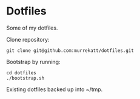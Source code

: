 Dotfiles
========

Some of my dotfiles.

Clone repository:

    git clone git@github.com:murrekatt/dotfiles.git

Bootstrap by running:

    cd dotfiles
    ./bootstrap.sh

Existing dotfiles backed up into ~/tmp.
